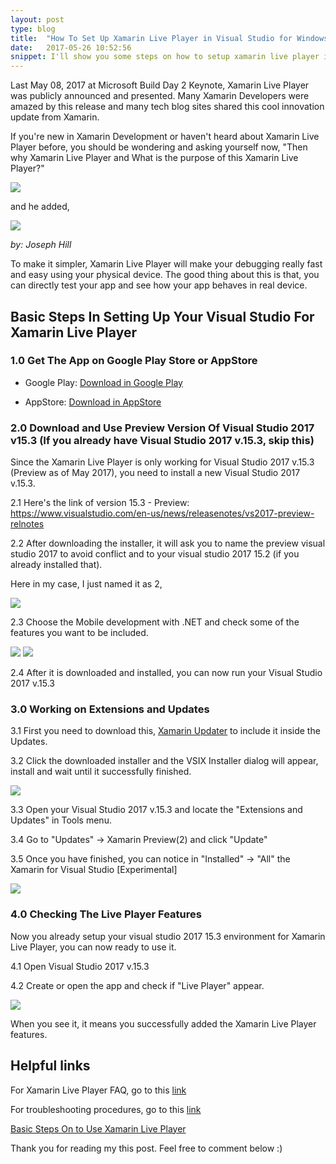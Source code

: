 ```yaml
---
layout: post
type: blog
title:  "How To Set Up Xamarin Live Player in Visual Studio for Windows"
date:   2017-05-26 10:52:56
snippet: I'll show you some steps on how to setup xamarin live player in Visual Studio 2017 v.15.3
---
```


Last May 08, 2017 at Microsoft Build Day 2 Keynote, Xamarin Live Player was publicly announced and presented. Many Xamarin Developers were amazed by this release and many tech blog sites shared this cool innovation update from Xamarin.

If you're new in Xamarin Development or haven't heard about Xamarin Live Player before, you should be wondering and asking yourself now, "Then why Xamarin Live Player and What is the purpose of this Xamarin Live Player?"

<img src="https://cloud.githubusercontent.com/assets/10904957/26500191/96763aa8-4267-11e7-864d-9b02abb199b3.png"/>

and he added,

<img src="https://cloud.githubusercontent.com/assets/10904957/26500681/6a2b3b04-4269-11e7-8d1c-0df523b8469f.png"/>

<i>by: Joseph Hill</i>

To make it simpler, Xamarin Live Player will make your debugging really fast and easy using your physical device. The good thing about this is that, you can directly test your app and see how your app behaves in real device.

## Basic Steps In Setting Up Your Visual Studio For Xamarin Live Player

### 1.0 Get The App on Google Play Store or AppStore

- Google Play: <a href="https://play.google.com/store/apps/details?id=com.xamarin.live">Download in Google Play</a>

- AppStore: <a href="https://itunes.apple.com/us/app/xamarin-live-player/id1228841832?ls=1&mt=8">Download in AppStore</a>

### 2.0 Download and Use Preview Version Of Visual Studio 2017 v15.3 (If you already have Visual Studio 2017 v.15.3, skip this)

Since the Xamarin Live Player is only working for Visual Studio 2017 v.15.3 (Preview as of May 2017), you need to install a new Visual Studio 2017 v.15.3.

2.1 Here's the link of version 15.3 - Preview: <a href="https://www.visualstudio.com/en-us/news/releasenotes/vs2017-preview-relnotes">https://www.visualstudio.com/en-us/news/releasenotes/vs2017-preview-relnotes</a>

2.2 After downloading the installer, it will ask you to name the preview visual studio 2017 to avoid conflict and to your visual studio 2017 15.2 (if you already installed that).

Here in my case, I just named it as 2,

<img src="https://cloud.githubusercontent.com/assets/10904957/26501544/85dad2b2-426c-11e7-881d-974fe230a9f6.PNG">

2.3 Choose the Mobile development with .NET and check some of the features you want to be included.

<img src="https://cloud.githubusercontent.com/assets/10904957/26501832/48d4caca-426d-11e7-8dd7-01ff90cea9d6.PNG"/>

<img src="https://cloud.githubusercontent.com/assets/10904957/26501840/4b0a2efc-426d-11e7-9f0a-70e6516fbf0c.PNG"/>

2.4 After it is downloaded and installed, you can now run your Visual Studio 2017 v.15.3

### 3.0 Working on Extensions and Updates

3.1 First you need to download this, <a href="https://marketplace.visualstudio.com/items?itemName=Xamarin.XamarinUpdater">Xamarin Updater</a> to include it inside the Updates.

3.2 Click the downloaded installer and the VSIX Installer dialog will appear, install and wait until it successfully finished.

<img src="https://cloud.githubusercontent.com/assets/10904957/26502303/edb8a68c-426e-11e7-80ae-1f67642b5c67.PNG"/>

3.3 Open your Visual Studio 2017 v.15.3 and locate the "Extensions and Updates" in Tools menu.

3.4 Go to "Updates" -> Xamarin Preview(2) and click "Update"

3.5 Once you have finished, you can notice in "Installed" -> "All" the Xamarin for Visual Studio [Experimental]

<img src="https://cloud.githubusercontent.com/assets/10904957/26502643/1d0ab64a-4270-11e7-8b0d-abcd1961be26.PNG"/>

### 4.0 Checking The Live Player Features

Now you already setup your visual studio 2017 15.3 environment for Xamarin Live Player, you can now ready to use it.

4.1 Open Visual Studio 2017 v.15.3

4.2 Create or open the app and check if "Live Player" appear.

<img src="https://cloud.githubusercontent.com/assets/10904957/26503101/feb24b84-4271-11e7-8ad6-2a2c43b2fe13.PNG"/>

When you see it, it means you successfully added the Xamarin Live Player features.

## Helpful links
For Xamarin Live Player FAQ, go to this <a href="https://blog.xamarin.com/xamarin-live-player-faq/">link</a>

For troubleshooting procedures, go to this <a href="https://developer.xamarin.com/guides/cross-platform/live/troubleshooting/">link</a>

<a href="https://deanilvincent.github.io//2017/05/26/how-to-use-xamarin-live-player-in-visual-studio-for-windows/">Basic Steps On to Use Xamarin Live Player</a>

Thank you for reading my this post. Feel free to comment below :)
